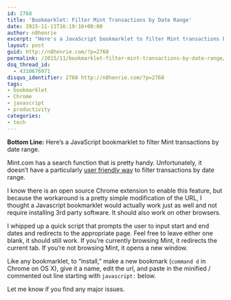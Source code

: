 ```yaml
---
id: 2768
title: 'Bookmarklet: Filter Mint Transactions by Date Range'
date: 2015-11-11T16:19:16+00:00
author: n8henrie
excerpt: "Here's a JavaScript bookmarklet to filter Mint transactions by date range."
layout: post
guid: http://n8henrie.com/?p=2768
permalink: /2015/11/bookmarklet-filter-mint-transactions-by-date-range/
dsq_thread_id:
  - 4310676971
disqus_identifier: 2768 http://n8henrie.com/?p=2768
tags:
- bookmarklet
- Chrome
- javascript
- productivity
categories:
- tech
---
```

**Bottom Line:** Here’s a JavaScript bookmarklet to filter Mint transactions by date range.<!--more-->

Mint.com has a search function that is pretty handy. Unfortunately, it doesn’t have a particularly <a href="https://mint.lc.intuit.com/questions/948537-mint-faq-how-can-i-view-transactions-within-a-specific-date-range" target="_blank">user friendly way</a> to filter transactions by date range.

I know there is an open source Chrome extension to enable this feature, but because the workaround is a pretty simple modification of the URL, I thought a Javascript bookmarklet would actually work just as well and not require installing 3rd party software. It should also work on other browsers.

I whipped up a quick script that prompts the user to input start and end dates and redirects to the appropriate page. Feel free to leave either one blank, it should still work. If you’re currently browsing Mint, it redirects the current tab. If you’re not browsing Mint, it opens a new window.

Like any bookmarklet, to “install,” make a new bookmark (`command d` in Chrome on OS X), give it a name, edit the url, and paste in the minified / commented out line starting with `javascript:` below.

Let me know if you find any major issues.

<script src="https://gist.github.com/n8henrie/38368f045cc9d13186fd.js"></script>
